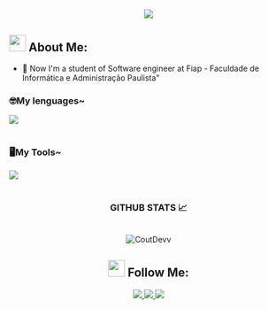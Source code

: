 <h1 align="center">
    <img src="https://readme-typing-svg.herokuapp.com/?font=Righteous&size=35&center=true&vCenter=true&width=500&height=70&duration=4000&lines=Hey+There!+👋;+I'm+Allan+Coutinho!;" />
</h1>

 <!-- GitHub Stats -->

## <img src="https://media.tenor.com/itjFesV8_RUAAAAi/soulja-boy-pepe.gif" width="30"> **About Me:** 
- 🌱 Now I'm a student of Software engineer at Fiap -  Faculdade de Informática e Administração Paulista"

   <!-- Language e tools -->

 <h3 aling="left">🤓My lenguages~</h3>

<div align="left">
 <img src="https://skillicons.dev/icons?i=python,html,java,css" /> <br><br>
  <img width="8" />
</div>

<h3 aling="left">🖥️My Tools~</h3>
<div aling="left">
  <img src="https://skillicons.dev/icons?i=vscode,pycharm" /> <br><br>
  <img width="8" />   
</div>

<div style="text-align: center;" align="center">
  <h3> GITHUB STATS 📈</h3>
  <br><!-- GitHub Stats -->
    
  <!-- Streak Stats -->
  <div align="center">
    <img align="center" src="https://github-readme-stats.vercel.app/api/top-langs?username=CoutDevv&show_icons=true&locale=en&layout=compact&theme=midnight-purple&hide_border=true" alt="CoutDevv" "/>
    <br>
</div>

   <!-- redes sociais -->


## <img src="https://media.tenor.com/kaYTu--3q_EAAAAi/pepe-calling.gif" width="30"> **Follow Me:** 
<div align="center">
    <a href="mailto:allantcoutinho@gmail.com">
      <img src="https://img.shields.io/badge/Gmail-333333?style=for-the-badge&logo=gmail&logoColor=red" />
    </a>    

<a href="https://www.instagram.com/coutinho_allann/" target="_blank">
    <img src="https://img.shields.io/badge/Instagram-E4405F?style=for-the-badge&logo=instagram&logoColor=white" />
</a>

<a href="https://www.linkedin.com/in/Allancoutinho/" target="_blank">
    <img src="https://img.shields.io/badge/LinkedIn-0077B5?style=for-the-badge&logo=linkedin&logoColor=white" target="_blank" />
  </a>
</p>
